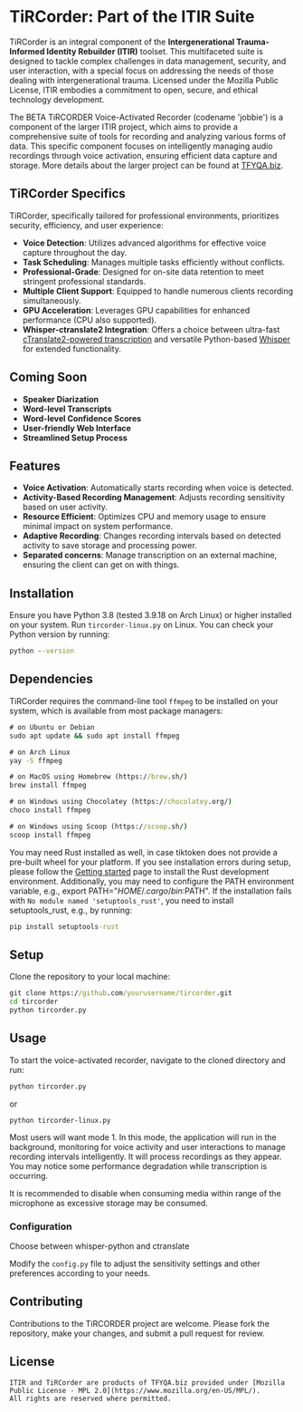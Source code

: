# TiRCorder: Part of the ITIR Suite

TiRCorder is an integral component of the **Intergenerational Trauma-Informed Identity Rebuilder (ITIR)** toolset. This multifaceted suite is designed to tackle complex challenges in data management, security, and user interaction, with a special focus on addressing the needs of those dealing with intergenerational trauma. Licensed under the Mozilla Public License, ITIR embodies a commitment to open, secure, and ethical technology development.

The BETA TiRCORDER Voice-Activated Recorder (codename 'jobbie') is a component of the larger ITIR project, which aims to provide a comprehensive suite of tools for recording and analyzing various forms of data. This specific component focuses on intelligently managing audio recordings through voice activation, ensuring efficient data capture and storage. More details about the larger project can be found at [TFYQA.biz](https://TFYQA.biz).

## TiRCorder Specifics

TiRCorder, specifically tailored for professional environments, prioritizes security, efficiency, and user experience:

- **Voice Detection**: Utilizes advanced algorithms for effective voice capture throughout the day.
- **Task Scheduling**: Manages multiple tasks efficiently without conflicts.
- **Professional-Grade**: Designed for on-site data retention to meet stringent professional standards.
- **Multiple Client Support**: Equipped to handle numerous clients recording simultaneously.
- **GPU Acceleration**: Leverages GPU capabilities for enhanced performance (CPU also supported).
- **Whisper-ctranslate2 Integration**: Offers a choice between ultra-fast [cTranslate2-powered transcription](https://github.com/Softcatala/whisper-ctranslate2) and versatile Python-based [Whisper](https://github.com/openai/whisper) for extended functionality.

## Coming Soon

- **Speaker Diarization**
- **Word-level Transcripts**
- **Word-level Confidence Scores**
- **User-friendly Web Interface**
- **Streamlined Setup Process**

## Features

- **Voice Activation**: Automatically starts recording when voice is detected.
- **Activity-Based Recording Management**: Adjusts recording sensitivity based on user activity.
- **Resource Efficient**: Optimizes CPU and memory usage to ensure minimal impact on system performance.
- **Adaptive Recording**: Changes recording intervals based on detected activity to save storage and processing power.
- **Separated concerns**: Manage transcription on an external machine, ensuring the client can get on with things.

## Installation

Ensure you have Python 3.8 (tested 3.9.18 on Arch Linux) or higher installed on your system. Run `tircorder-linux.py` on Linux. You can check your Python version by running:

```cmd
python --version
```



## Dependencies

TiRCorder requires the command-line tool `ffmpeg` to be installed on your system, which is available from most package managers:

```cmd
# on Ubuntu or Debian
sudo apt update && sudo apt install ffmpeg

# on Arch Linux
yay -S ffmpeg

# on MacOS using Homebrew (https://brew.sh/)
brew install ffmpeg

# on Windows using Chocolatey (https://chocolatey.org/)
choco install ffmpeg

# on Windows using Scoop (https://scoop.sh/)
scoop install ffmpeg
```

You may need Rust installed as well, in case tiktoken does not provide a pre-built wheel for your platform. If you see installation errors during setup, please follow the [Getting started](https://www.rust-lang.org/learn/get-started) page to install the Rust development environment. Additionally, you may need to configure the PATH environment variable, e.g., export PATH="$HOME/.cargo/bin:$PATH". If the installation fails with `No module named 'setuptools_rust'`, you need to install setuptools_rust, e.g., by running:

```cmd
pip install setuptools-rust
```

## Setup

Clone the repository to your local machine:

```cmd
git clone https://github.com/yourusername/tircorder.git
cd tircorder
python tircorder.py
```

## Usage

To start the voice-activated recorder, navigate to the cloned directory and run:

```cmd
python tircorder.py
```

or

```
python tircorder-linux.py
```

Most users will want mode 1. In this mode, the application will run in the background, monitoring for voice activity and user interactions to manage recording intervals intelligently. It will process recordings as they appear. You may notice some performance degradation while transcription is occurring.

It is recommended to disable when consuming media within range of the microphone as excessive storage may be consumed.

### Configuration

Choose between whisper-python and ctranslate

Modify the `config.py` file to adjust the sensitivity settings and other preferences according to your needs.

## Contributing

Contributions to the TiRCORDER project are welcome. Please fork the repository, make your changes, and submit a pull request for review.

## License
```
ITIR and TiRCorder are products of TFYQA.biz provided under [Mozilla Public License - MPL 2.0](https://www.mozilla.org/en-US/MPL/). 
All rights are reserved where permitted.

